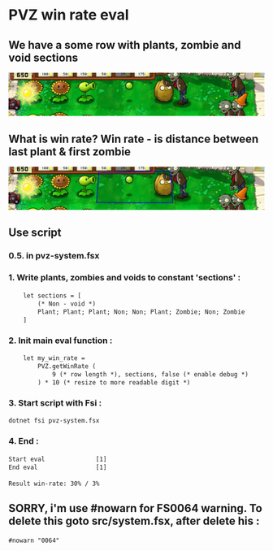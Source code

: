 # PVZ win rate eval

## We have a some row with plants, zombie and void sections

<img src="pvz_.jpg">

## What is win rate? Win rate - is distance between last plant & first zombie

<img src="pvz.jpg">

## Use script
### 0.5. in pvz-system.fsx
### 1. Write plants, zombies and voids to constant 'sections' :
```f#
    let sections = [
        (* Non - void *)
        Plant; Plant; Plant; Non; Non; Plant; Zombie; Non; Zombie
    ]
```
### 2. Init main eval function :
```f#
    let my_win_rate =
        PVZ.getWinRate (
            9 (* row length *), sections, false (* enable debug *)
        ) * 10 (* resize to more readable digit *)
```
### 3. Start script with Fsi :
```shell
dotnet fsi pvz-system.fsx
```
### 4. End :
    Start eval              [1]
    End eval                [1]

    Result win-rate: 30% / 3%

## SORRY, i\'m use #nowarn for FS0064 warning. To delete this goto src/system.fsx, after delete his :
```f#
#nowarn "0064"
```